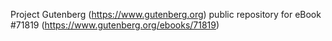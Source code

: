 Project Gutenberg (https://www.gutenberg.org) public repository
for eBook #71819 (https://www.gutenberg.org/ebooks/71819)
